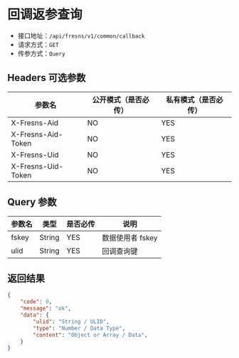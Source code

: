 # 回调返参查询

- 接口地址：`/api/fresns/v1/common/callback`
- 请求方式：`GET`
- 传参方式：`Query`

## Headers 可选参数

| 参数名 | 公开模式（是否必传） | 私有模式（是否必传） |
| --- | --- | --- |
| X-Fresns-Aid | NO | YES |
| X-Fresns-Aid-Token | NO | YES |
| X-Fresns-Uid | NO | YES |
| X-Fresns-Uid-Token | NO | YES |

## Query 参数

| 参数名 | 类型 | 是否必传 | 说明 |
| --- | --- | --- | --- |
| fskey | String | YES | 数据使用者 fskey |
| ulid | String | YES | 回调查询键 |

## 返回结果

```json
{
    "code": 0,
    "message": "ok",
    "data": {
        "ulid": "String / ULID",
        "type": "Number / Data Type",
        "content": "Object or Array / Data",
    }
}
```

